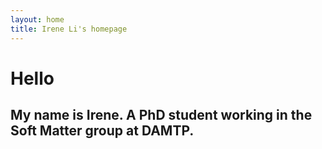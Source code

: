 ```yaml
---
layout: home
title: Irene Li's homepage
---
```


# Hello 

## My name is Irene. A PhD student working in the Soft Matter group at DAMTP. 


